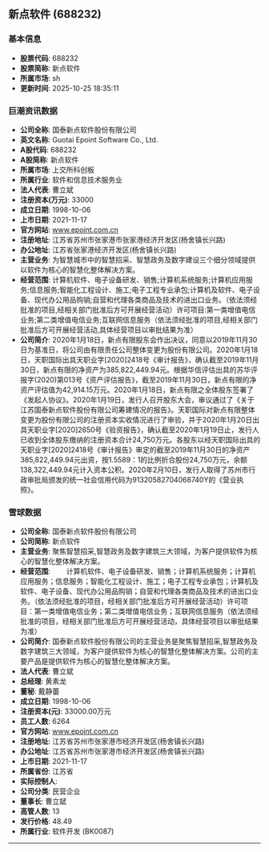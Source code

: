 ## 新点软件 (688232)

### 基本信息

- **股票代码**: 688232
- **股票简称**: 新点软件
- **所属市场**: sh
- **更新时间**: 2025-10-25 18:35:11

### 巨潮资讯数据

- **公司全称**: 国泰新点软件股份有限公司
- **英文名称**: Guotai Epoint Software Co., Ltd.
- **A股代码**: 688232
- **A股简称**: 新点软件
- **所属市场**: 上交所科创板
- **所属行业**: 软件和信息技术服务业
- **法人代表**: 曹立斌
- **注册资本(万元)**: 33000
- **成立日期**: 1998-10-06
- **上市日期**: 2021-11-17
- **官方网站**: www.epoint.com.cn
- **注册地址**: 江苏省苏州市张家港市张家港经济开发区(杨舍镇长兴路)
- **办公地址**: 江苏省张家港经济开发区(杨舍镇长兴路)
- **主营业务**: 为智慧城市中的智慧招采、智慧政务及数字建设三个细分领域提供以软件为核心的智慧化整体解决方案。
- **经营范围**: 计算机软件、电子设备研发、销售;计算机系统服务;计算机应用服务;信息服务;智能化工程设计、施工;电子工程专业承包;计算机及软件、电子设备、现代办公用品购销;自营和代理各类商品及技术的进出口业务。（依法须经批准的项目,经相关部门批准后方可开展经营活动）许可项目:第一类增值电信业务;第二类增值电信业务;互联网信息服务（依法须经批准的项目,经相关部门批准后方可开展经营活动,具体经营项目以审批结果为准）
- **公司简介**: 2020年1月18日，新点有限股东会作出决议，同意以2019年11月30日为基准日，将公司由有限责任公司整体变更为股份有限公司。2020年1月18日，天职国际出具天职业字[2020]2418号《审计报告》，确认截至2019年11月30日，新点有限的净资产为385,822,449.94元。根据华信评估出具的苏华评报字(2020)第013号《资产评估报告》，截至2019年11月30日，新点有限的净资产评估值为42,914.15万元。2020年1月18日，新点有限之全体股东签署了《发起人协议》。2020年1月19日，发行人召开股东大会，审议通过了《关于江苏国泰新点软件股份有限公司筹建情况的报告》。天职国际对新点有限整体变更为股份有限公司的注册资本实收情况进行了审验，并于2020年1月20日出具天职业字[2020]2650号《验资报告》，确认截至2020年1月19日止，发行人已收到全体股东缴纳的注册资本合计24,750万元。各股东以经天职国际出具的天职业字[2020]2418号《审计报告》审定的截至2019年11月30日的净资产385,822,449.94元出资，按1.5589：1的比例折合股份24,750万元，余额138,322,449.94元计入资本公积。2020年2月10日，发行人取得了苏州市行政审批局颁发的统一社会信用代码为91320582704068740Y的《营业执照》。

### 雪球数据

- **公司全称**: 国泰新点软件股份有限公司
- **公司简称**: 新点软件
- **主营业务**: 聚焦智慧招采,智慧政务及数字建筑三大领域，为客户提供软件为核心的智慧化整体解决方案。
- **经营范围**: 　　计算机软件、电子设备研发、销售；计算机系统服务；计算机应用服务；信息服务；智能化工程设计、施工；电子工程专业承包；计算机及软件、电子设备、现代办公用品购销；自营和代理各类商品及技术的进出口业务。（依法须经批准的项目，经相关部门批准后方可开展经营活动）许可项目：第一类增值电信业务；第二类增值电信业务；互联网信息服务（依法须经批准的项目，经相关部门批准后方可开展经营活动，具体经营项目以审批结果为准）
- **公司简介**: 国泰新点软件股份有限公司的主营业务是聚焦智慧招采,智慧政务及数字建筑三大领域，为客户提供软件为核心的智慧化整体解决方案。公司的主要产品是提供软件为核心的智慧化整体解决方案。
- **法人代表**: 曹立斌
- **总经理**: 黄素龙
- **董秘**: 戴静蕾
- **成立日期**: 1998-10-06
- **注册资本(元)**: 33000.00万元
- **员工人数**: 6264
- **官方网站**: www.epoint.com.cn
- **注册地址**: 江苏省苏州市张家港市经济开发区(杨舍镇长兴路)
- **办公地址**: 江苏省苏州市张家港市经济开发区(杨舍镇长兴路)
- **上市日期**: 2021-11-17
- **所属省份**: 江苏省
- **实际控制人**: 
- **公司分类**: 民营企业
- **董事长**: 曹立斌
- **高管人数**: 13
- **发行价格**: 48.49
- **所属行业**: 软件开发 (BK0087)

---